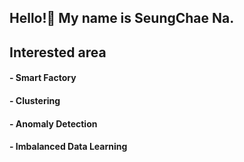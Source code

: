 ## Hello!👋 My name is SeungChae Na. 

## Interested area  
  #### - Smart Factory  
  #### - Clustering  
  #### - Anomaly Detection  
  #### - Imbalanced Data Learning  
